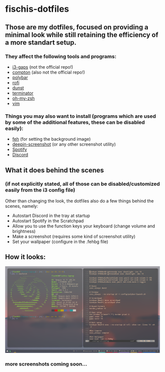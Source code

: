 # fischis-dotfiles
## Those are my dotfiles, focused on providing a minimal look while still retaining the efficiency of a more standart setup.

### They affect the following tools and programs:
- [i3-gaps](https://github.com/resloved/i3) (not the official repo!)
- [compton](https://github.com/tryone144/compton) (also not the official repo!)
- [polybar](https://polybar.github.io/)
- [rofi](https://github.com/davatorium/rofi)
- [dunst](https://dunst-project.org/)
- [terminator](https://gnometerminator.blogspot.com/)
- [oh-my-zsh](https://ohmyz.sh/)
- [vim](https://www.vim.org/)

### Things you may also want to install (programs which are used by some of the additional features, these can be disabled easily):
- [feh](https://feh.finalrewind.org/) (for setting the background image)
- [deepin-screenshot](https://www.deepin.org/en/original/deepin-screenshot/) (or any other screenshot utility)
- [Spotify](https://www.spotify.com)
- [Discord](https://discordapp.com/)

## What it does behind the scenes
### (if not explicitly stated, all of those can be disabled/customized easily from the i3 config file)

Other than changing the look, the dotfiles also do a few things behind the scenes, namely:
- Autostart Discord in the tray at startup
- Autostart Spotify in the Scratchpad
- Allow you to use the function keys your keyboard (change volume and brightness)
- Make a screenshot (requires some kind of screenshot utility)
- Set your wallpaper (configure in the .fehbg file)

## How it looks:
![Image of the Desktop with two Terminals open](https://github.com/Fisch03/fischis-dotfiles/blob/master/looks.png)
### more screenshots coming soon...
